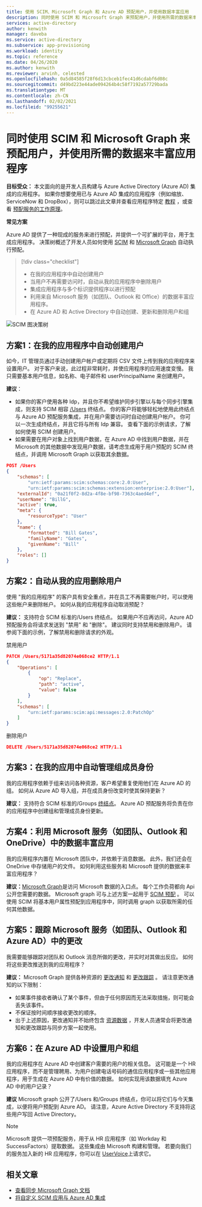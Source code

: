 ```yaml
---
title: 使用 SCIM、Microsoft Graph 和 Azure AD 预配用户，并使用数据丰富应用
description: 同时使用 SCIM 和 Microsoft Graph 来预配用户，并使用所需的数据来丰富应用程序。
services: active-directory
author: kenwith
manager: daveba
ms.service: active-directory
ms.subservice: app-provisioning
ms.workload: identity
ms.topic: reference
ms.date: 04/26/2020
ms.author: kenwith
ms.reviewer: arvinh, celested
ms.openlocfilehash: 0a5d84585f28f6d13cbceb1fec41d6cdabf6d08c
ms.sourcegitcommit: d49bd223e44ade094264b4c58f7192a57729bada
ms.translationtype: MT
ms.contentlocale: zh-CN
ms.lasthandoff: 02/02/2021
ms.locfileid: "99255621"
---
```

# <a name="using-scim-and-microsoft-graph-together-to-provision-users-and-enrich-your-application-with-the-data-it-needs"></a>同时使用 SCIM 和 Microsoft Graph 来预配用户，并使用所需的数据来丰富应用程序

**目标受众：** 本文面向的是开发人员构建与 Azure Active Directory (Azure AD) 集成的应用程序。 如果你想要使用已与 Azure AD 集成的应用程序（例如缩放、ServiceNow 和 DropBox），则可以跳过此文章并查看应用程序特定 [教程](../saas-apps/tutorial-list.md) ，或查看 [预配服务的工作原理](./how-provisioning-works.md)。

**常见方案**

Azure AD 提供了一种现成的服务来进行预配，并提供一个可扩展的平台，用于生成应用程序。 决策树概述了开发人员如何使用 [SCIM](https://aka.ms/scimoverview) 和 [Microsoft Graph](/graph/overview) 自动执行预配。 

> [!div class="checklist"]
> * 在我的应用程序中自动创建用户
> * 当用户不再需要访问时，自动从我的应用程序中删除用户
> * 集成应用程序与多个标识提供程序以进行预配
> * 利用来自 Microsoft 服务（如团队、Outlook 和 Office）的数据丰富应用程序。
> * 在 Azure AD 和 Active Directory 中自动创建、更新和删除用户和组

![SCIM 图决策树](./media/user-provisioning/scim-graph.png)

## <a name="scenario-1-automatically-create-users-in-my-app"></a>方案1：在我的应用程序中自动创建用户
如今，IT 管理员通过手动创建用户帐户或定期将 CSV 文件上传到我的应用程序来设置用户。 对于客户来说，此过程非常耗时，并使应用程序的应用速度变慢。 我只需要基本用户信息，如名称、电子邮件和 userPrincipalName 来创建用户。 

**建议**： 
* 如果你的客户使用各种 Idp，并且你不希望维护同步引擎以与每个同步引擎集成，则支持 SCIM 相容 [/Users](https://aka.ms/scimreferencecode) 终结点。 你的客户将能够轻松地使用此终结点与 Azure AD 预配服务集成，并在用户需要访问时自动创建用户帐户。 你可以一次生成终结点，并且它将与所有 Idp 兼容。 查看下面的示例请求，了解如何使用 SCIM 创建用户。
* 如果需要在用户对象上找到用户数据，在 Azure AD 中找到用户数据，并在 Microsoft 的其他数据中发现用户数据，请考虑生成用于用户预配的 SCIM 终结点，并调用 Microsoft Graph 以获取其余数据。 

```json
POST /Users
{
    "schemas": [
        "urn:ietf:params:scim:schemas:core:2.0:User",
        "urn:ietf:params:scim:schemas:extension:enterprise:2.0:User"],
    "externalId": "0a21f0f2-8d2a-4f8e-bf98-7363c4aed4ef",
    "userName": "BillG",
    "active": true,
    "meta": {
        "resourceType": "User"
    },
    "name": {
        "formatted": "Bill Gates",
        "familyName": "Gates",
        "givenName": "Bill"
    },
    "roles": []
}
```

## <a name="scenario-2-automatically-remove-users-from-my-app"></a>方案2：自动从我的应用删除用户
使用 "我的应用程序" 的客户具有安全重点，并在员工不再需要帐户时，可以使用这些帐户来删除帐户。 如何从我的应用程序自动取消预配？

**建议：** 支持符合 SCIM 标准的/Users 终结点。 如果用户不应再访问，Azure AD 预配服务会将请求发送到 "禁用" 和 "删除"。 建议同时支持禁用和删除用户。 请参阅下面的示例，了解禁用和删除请求的外观。 

禁用用户
```json
PATCH /Users/5171a35d82074e068ce2 HTTP/1.1
{
    "Operations": [
        {
            "op": "Replace",
            "path": "active",
            "value": false
        }
    ],
    "schemas": [
        "urn:ietf:params:scim:api:messages:2.0:PatchOp"
    ]
}
```
删除用户
```json
DELETE /Users/5171a35d82074e068ce2 HTTP/1.1
```

## <a name="scenario-3-automate-managing-group-memberships-in-my-app"></a>方案3：在我的应用中自动管理组成员身份
我的应用程序依赖于组来访问各种资源，客户希望重复使用他们在 Azure AD 的组。 如何从 Azure AD 导入组，并在成员身份改变时使其保持更新？  

**建议：** 支持符合 SCIM 标准的/Groups [终结点](https://aka.ms/scimreferencecode)。 Azure AD 预配服务将负责在你的应用程序中创建组和管理成员身份更新。 

## <a name="scenario-4-enrich-my-app-with-data-from-microsoft-services-such-as-teams-outlook-and-onedrive"></a>方案4：利用 Microsoft 服务（如团队、Outlook 和 OneDrive）中的数据丰富应用
我的应用程序内置在 Microsoft 团队中，并依赖于消息数据。 此外，我们还会在 OneDrive 中存储用户的文件。 如何利用这些服务和 Microsoft 提供的数据来丰富应用程序？

**建议：**[Microsoft Graph](/graph/)是访问 Microsoft 数据的入口点。 每个工作负荷都向 Api 公开您需要的数据。 Microsoft graph 可与上述方案一起用于 [SCIM 预配](./use-scim-to-provision-users-and-groups.md) 。 可以使用 SCIM 将基本用户属性预配到应用程序中，同时调用 graph 以获取所需的任何其他数据。 

## <a name="scenario-5-track-changes-in-microsoft-services-such-as-teams-outlook-and-azure-ad"></a>方案5：跟踪 Microsoft 服务（如团队、Outlook 和 Azure AD）中的更改
我需要能够跟踪对团队和 Outlook 消息所做的更改，并实时对其做出反应。 如何将这些更改推送到我的应用程序？

**建议：** Microsoft Graph 提供各种资源的 [更改通知](/graph/webhooks) 和 [更改跟踪](/graph/delta-query-overview) 。 请注意更改通知的以下限制：
- 如果事件接收者确认了某个事件，但由于任何原因而无法采取措施，则可能会丢失该事件。
- 不保证按时间顺序接收更改的顺序。
- 出于上述原因，更改通知并不始终包含 [资源数据](/graph/webhooks-with-resource-data) ，开发人员通常会将更改通知和更改跟踪与同步方案一起使用。 

## <a name="scenario-6-provision-users-and-groups-in-azure-ad"></a>方案6：在 Azure AD 中设置用户和组
我的应用程序在 Azure AD 中创建客户需要的用户的相关信息。 这可能是一个 HR 应用程序，而不是管理聘用、为用户创建电话号码的通信应用程序或一些其他应用程序，用于生成在 Azure AD 中有价值的数据。 如何实现用该数据填充 Azure AD 中的用户记录？ 

**建议** Microsoft graph 公开了/Users 和/Groups 终结点，你可以将它们与今天集成，以便将用户预配到 Azure AD。 请注意，Azure Active Directory 不支持将这些用户写回 Active Directory。 

> [!NOTE]
> Microsoft 提供一项预配服务，用于从 HR 应用程序（如 Workday 和 SuccessFactors）提取数据。 这些集成由 Microsoft 构建和管理。 若要向我们的服务加入新的 HR 应用程序，你可以在 [UserVoice](https://feedback.azure.com/forums/374982-azure-active-directory-application-requests)上请求它。 

## <a name="related-articles"></a>相关文章

- [查看同步 Microsoft Graph 文档](/graph/api/resources/synchronization-overview?view=graph-rest-beta)
- [将自定义 SCIM 应用与 Azure AD 集成](use-scim-to-provision-users-and-groups.md)